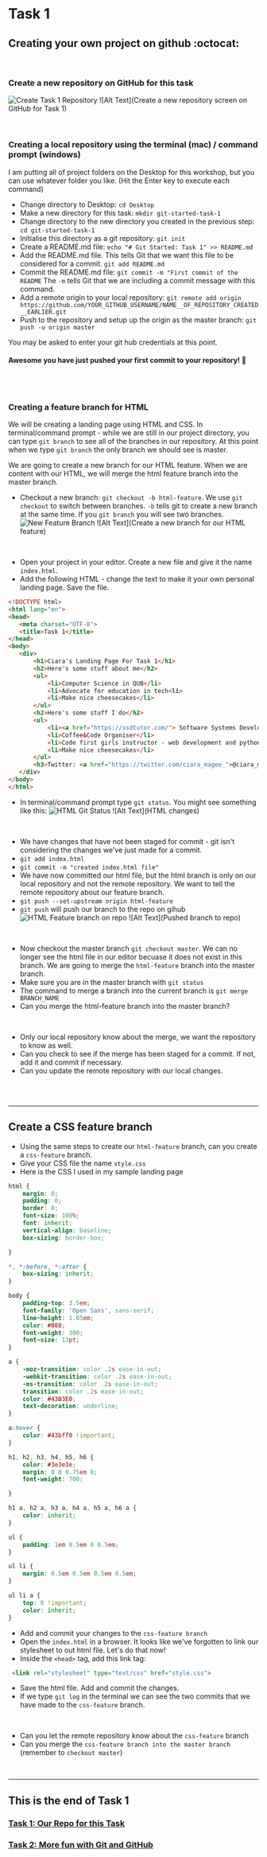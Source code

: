 # Task 1

## Creating your own project on github :octocat:
<br>

### Create a new repository on GitHub for this task
 ![Create Task 1 Repository](images/001-create-repo.PNG)
 ![Alt Text](Create a new repository screen on GitHub for Task 1)

<br>

### Creating a local repository using the terminal (mac) / command prompt (windows)
I am putting all of project folders on the Desktop for this workshop, but you can use whatever folder you like.
(Hit the Enter key to execute each command)
* Change directory to Desktop: ```cd Desktop```
* Make a new directory for this task: ```mkdir git-started-task-1```
* Change directory to the new directory you created in the previous step: ```cd git-started-task-1```
* Initialise this directory as a git repository: ```git init```
* Create a README.md file: ```echo "# Git Started: Task 1" >> README.md```
* Add the README.md file. This tells Git that we want this file to be considered for a commit. ```git add README.md```
* Commit the README.md file: ```git commit -m "First commit of the README``` The ```-m``` tells Git that we are including a commit message with this command.
* Add a remote origin to your local repository: ```git remote add origin https://github.com/YOUR_GITHUB_USERNAME/NAME__OF_REPOSITORY_CREATED__EARLIER.git```
* Push to the repository and setup up the origin as the master branch: ```git push -u origin master```

You may be asked to enter your git hub credentials at this point.

#### Awesome you have just pushed your first commit to your repository! :tada:

<br>
<br>

### Creating a feature branch for HTML
We will be creating a landing page using HTML and CSS. In terminal/command prompt - while we are still in our project directory, you can type ```git branch``` to see all of the branches in our repository. At this point when we type ```git branch``` the only branch we should see is master.

We are going to create a new branch for our HTML feature. When we are content with our HTML, we will merge the html feature branch into the master branch.

* Checkout a new branch: ```git checkout -b html-feature```. We use ```git checkout``` to switch between branches. ```-b``` tells git to create a new branch at the same  time. If you ```git branch``` you will see two branches. 
 ![New Feature Branch](images/001-feature-branch.PNG)
 ![Alt Text](Create a new branch for our HTML feature)
 <br>
 
 * Open your project in your editor. Create a new file and give it the name ```index.html```.
 * Add the following HTML - change the text to make it your own personal landing page. Save the file.
 
 ```html
<!DOCTYPE html>
<html lang="en">
<head>
    <meta charset="UTF-8">
    <title>Task 1</title>
</head>
<body>
    <div>
        <h1>Ciara's Landing Page For Task 1</h1>
        <h2>Here's some stuff about me</h2>
        <ul>
            <li>Computer Science in QUB</li>
            <li>Advocate for education in tech<li>
            <li>Make nice cheesecakes</li>
        </ul>
        <h2>Here's some stuff I do</h2>
        <ul>
            <li><a href="https://ssdtutor.com/"> Software Systems Development and Digital Technology Tutor</a></li>
            <li>Coffee&Code Organiser</li>
            <li>Code first girls instructor - web development and python courses</li>
            <li>Make nice cheesecakes</li>
        </ul>
        <h3>Twitter: <a href="https://twitter.com/ciara_magee_">@ciara_magee_</a></h3>
    </div>
</body>
</html>
```

* In terminal/command prompt type ```git status```. You might see something like this:
 ![HTML Git Status](images/001-html.PNG)
 ![Alt Text](HTML changes)
 <br>

* We have changes that have not been staged for commit - git isn't considering the changes we've just made for a commit.
* ```git add index.html```
* ```git commit -m "created index.html file"```
* We have now committed our html file, but the html branch is only on our local repository and not the remote repository. We want to tell the remote repository about our feature branch.
*  ```git push --set-upstream origin html-feature```
* ```git push``` will push our branch to the repo on gihub
 ![HTML Feature branch on repo](images/001-branch-github.PNG)
 ![Alt Text](Pushed branch to repo)
 
 <br>
 
 * Now checkout the master branch ```git checkout master```. We can no longer see the html file in our editor becuase it does not exist in this branch. We are going to merge the ```html-feature``` branch into the master branch.
 * Make sure you are in the master branch with ```git status```
 * The command to merge a branch into the current branch is ```git merge BRANCH_NAME ```
 * Can you merge the html-feature branch into the master branch?
 
 <br>
 
* Only our local repository know about the merge, we want  the repository to know as well.
* Can you check to see if the merge has been staged for a commit. If not, add it and commit if necessary.
* Can you update the remote repository with our local changes.


<br>
<br>

---------

## Create a CSS feature branch
* Using the same steps to create our  ```html-feature``` branch, can you create a ```css-feature``` branch.
* Give your CSS file the name ```style.css```
* Here is the CSS I used in my sample landing page

```css
html {
	margin: 0;
	padding: 0;
	border: 0;
	font-size: 100%;
	font: inherit;
	vertical-align: baseline;
    box-sizing: border-box;

}

*, *:before, *:after {
    box-sizing: inherit;
}

body {
    padding-top: 3.5em;
    font-family: 'Open Sans', sans-serif;
    line-height: 1.85em;
    color: #888;
    font-weight: 300;
    font-size: 13pt;
}

a {
    -moz-transition: color .2s ease-in-out;
    -webkit-transition: color .2s ease-in-out;
    -ms-transition: color .2s ease-in-out;
    transition: color .2s ease-in-out;
    color: #43B3E0;
    text-decoration: underline;
}

a:hover {
    color: #43bff0 !important;
}

h1, h2, h3, h4, h5, h6 {
    color: #3e3e3e;
    margin: 0 0 0.75em 0;
    font-weight: 700;

}

h1 a, h2 a, h3 a, h4 a, h5 a, h6 a {
    color: inherit;
}

ul {
    padding: 1em 0.5em 0 0.5em;
}

ul li {
    margin: 0.5em 0.5em 0.5em 0.5em;
}

ul li a {
    top: 0 !important;
    color: inherit;
}

```

* Add and commit your changes to the ```css-feature branch```
* Open the ```index.html``` in a browser. It looks like we've forgotten to link our stylesheet to out html file. Let's do that now!
* Inside the ```<head>``` tag, add this link tag:
 ```html
  <link rel="stylesheet" type="text/css" href="style.css">
```
* Save the html file. Add and commit the changes.
* If we type ```git log``` in the terminal we can see the two commits that we have made to the ```css-feature``` branch.

<br>

* Can you let the remote repository know about the ```css-feature``` branch
* Can you merge the ``css-feature branch into the master branch`` (remember to ``checkout master``)


<br>

------------------------

## This is the end of Task 1
### [Task 1: Our Repo for this Task](https://github.com/ciaraMagAoidh/git-started-task-1)
### [Task 2: More fun with Git and GitHub](task_002.md)








